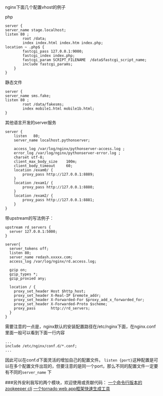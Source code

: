 ﻿nginx下面几个配置vhost的例子
 <!--more-->  
php
```
server {
server_name stage.localhost;
listen 80 ;
        root /data;
        index index.html index.htm index.php;
location ~ .php$ {
        fastcgi_pass 127.0.0.1:9000;
        fastcgi_index index.php;
        fastcgi_param SCRIPT_FILENAME  /data$fastcgi_script_name;
        include fastcgi_params;
    }
}
```
静态文件
```
server {
server_name sms.fake;
listen 80 ;
        root /data/fakesms;
        index mobile1.html mobile1b.html;
}
```
其他语言开发的server服务
```
server {
    listen   80;
    server_name localhost.pythonserver;

    access_log /var/log/nginx/pythonserver-access.log ;
    error_log /var/log/nginx/pythonserver-error.log ;
    charset utf-8;
    client_max_body_size    100m;
    client_body_timeout     60;      
    location /exam0/ {
        proxy_pass http://127.0.0.1:8889;
    }
    location /exam1/ {
        proxy_pass http://127.0.0.1:8880;
    }
    location /exam2/ {
        proxy_pass http://127.0.0.1:8881;
    }
}
```
带upstream的写法例子：
```
upstream rd_servers {
  server 127.0.0.1:5000;
}

server{
  server_tokens off;
  listen 80;
  server_name redash.xxxxx.com;
  access_log /var/log/nginx/rd.access.log;

  gzip on;
  gzip_types *;
  gzip_proxied any;

  location / {
    proxy_set_header Host $http_host;
    proxy_set_header X-Real-IP $remote_addr;
    proxy_set_header X-Forwarded-For $proxy_add_x_forwarded_for;
    proxy_set_header X-Forwarded-Proto $scheme;
    proxy_pass       http://rd_servers;
  }
}
```
需要注意的一点是，nginx默认的安装配置路径在/etc/nginx下面，在nginx.conf里面一般可以看到下面一行内容
```
...
include /etc/nginx/conf.d/*.conf;
...
```
因此可以在conf.d下面灵活的增加自己的配置文件。
```listen {port}```这种配置是可以在多个配置文件出现的，但要注意的是同一个port，那么不同的配置文件一定要有不同的```server_name```
下


###另外安利我写的两个模块，欢迎使用或贡献代码：
[一个命令行版本的zookeeper cli](https://pypi.python.org/pypi/zoo_cmd)
[一个tornado web app框架快速生成工具](https://pypi.python.org/pypi/twapp)

